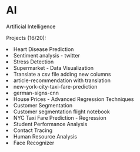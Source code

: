 # AI
Artificial Intelligence

Projects (16/20):

<li>Heart Disease Prediction 
<li>Sentiment analysis - twitter 
<li>Stress Detection 
<li>Supermarket - Data Visualization 
<li>Translate a csv file adding new columns 
<li>article-recommendation with translation 
<li>new-york-city-taxi-fare-prediction 
<li>german-signs-cnn
<li>House Prices - Advanced Regression Techniques
<li>Customer Segmentation
<li>Customer segmentation flight notebook
<li>NYC Taxi Fare Prediction - Regression
<li>Student Performance Analysis
<li>Contact Tracing
<li>Human Resource Analysis
<li>Face Recognizer
